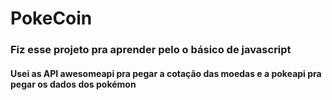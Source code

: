 # PokeCoin

<h3>Fiz esse projeto pra aprender pelo o básico de javascript</h3>
<h4>Usei as API awesomeapi pra pegar a cotação das moedas e a pokeapi
pra pegar os dados dos pokémon</h4>
